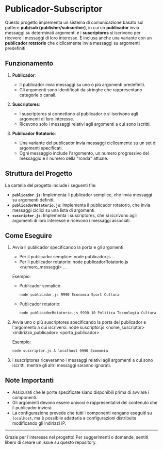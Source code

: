 # Publicador-Subscriptor

Questo progetto implementa un sistema di comunicazione basato sul pattern **pub/sub (publisher/subscriber)**, in cui un **publicador** invia messaggi su determinati argomenti e i **suscriptores** si iscrivono per ricevere i messaggi di loro interesse. È inclusa anche una variante con un **publicador rotatorio** che ciclicamente invia messaggi su argomenti predefiniti.

## Funzionamento

1. **Publicador**:
   - Il publicador invia messaggi su uno o più argomenti predefiniti.
   - Gli argomenti sono identificati da stringhe che rappresentano categorie o canali.

2. **Suscriptores**:
   - I suscriptores si connettono al publicador e si iscrivono agli argomenti di loro interesse.
   - Ricevono solo i messaggi relativi agli argomenti a cui sono iscritti.

3. **Publicador Rotatorio**:
   - Una variante del publicador invia messaggi ciclicamente su un set di argomenti specificati.
   - Ogni messaggio include l'argomento, un numero progressivo del messaggio e il numero della "ronda" attuale.

## Struttura del Progetto

La cartella del progetto include i seguenti file:

- **`publicador.js`**: Implementa il publicador semplice, che invia messaggi su argomenti definiti.
- **`publicadorRotatorio.js`**: Implementa il publicador rotatorio, che invia messaggi ciclici su una lista di argomenti.
- **`suscriptor.js`**: Implementa i suscriptores, che si iscrivono agli argomenti di loro interesse e ricevono i messaggi associati.

## Come Eseguire

1. Avvia il publicador specificando la porta e gli argomenti:
   - Per il publicador semplice:
     node publicador.js <porta> <argomento1> <argomento2> ...
   - Per il publicador rotatorio:
     node publicadorRotatorio.js <porta> <numero_messaggi> <argomento1> <argomento2> ...

   Esempio:
   - Publicador semplice:
     ```bash
     node publicador.js 9990 Economia Sport Cultura
     ```
   - Publicador rotatorio:
     ```bash
     node publicadorRotatorio.js 9990 10 Politica Tecnologia Cultura
     ```

2. Avvia uno o più suscriptores specificando la porta del publicador e l'argomento a cui iscriversi:
   node suscriptor.js <nome_suscriptor> <indirizzo_publicador> <porta_publicador> <argomento>

   Esempio:
   ```bash
   node suscriptor.js A localhost 9990 Economia
   ```

4. I suscriptores riceveranno i messaggi relativi agli argomenti a cui sono iscritti, mentre gli altri messaggi saranno ignorati.

## Note Importanti

- Assicurati che le porte specificate siano disponibili prima di avviare i componenti.
- Gli argomenti devono essere univoci e rappresentativi del contenuto che il publicador invierà.
- La configurazione prevede che tutti i componenti vengano eseguiti su `localhost`, ma è possibile adattarla a configurazioni distribuite modificando gli indirizzi IP.

---

Grazie per l'interesse nel progetto! Per suggerimenti o domande, sentiti libero di creare un issue su questo repository.
